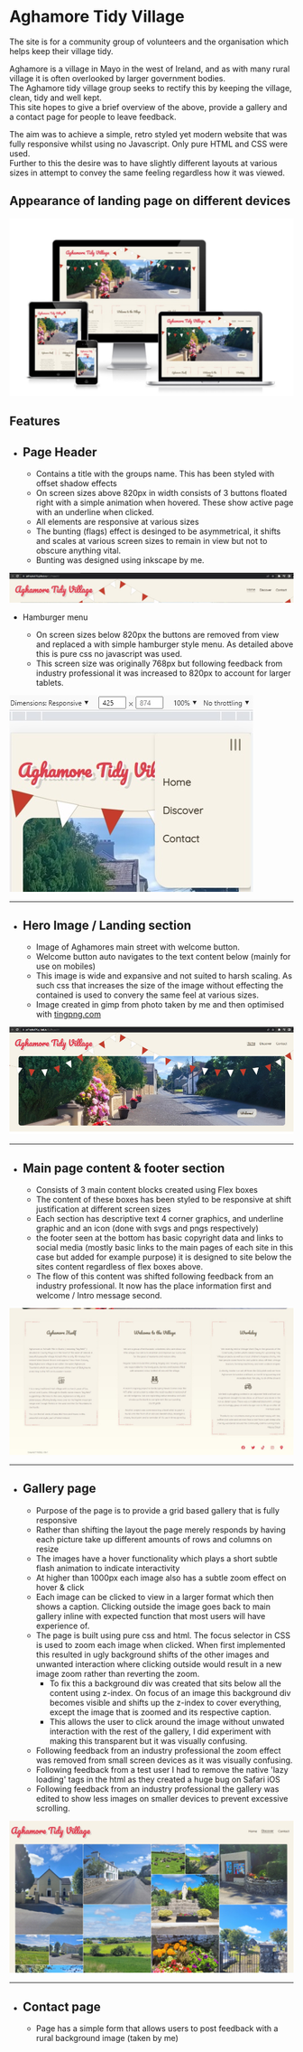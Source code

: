# Aghamore Tidy Village

The site is for a community group of volunteers and the organisation which helps keep their village tidy. 

Aghamore is a village in Mayo in the west of Ireland, and as with many rural village it is often overlooked by larger government bodies. <br/>The Aghamore tidy village group seeks to rectify this by keeping the village, clean, tidy and well kept. <br/>This site hopes to give a brief overview of the above, provide a gallery and a contact page for people to leave feedback.

The aim was to achieve a simple, retro styled yet modern website that was fully responsive whilst using no Javascript. Only pure HTML and CSS were used.<br/>Further to this the desire was to have slightly different layouts at various sizes in attempt to convey the same feeling regardless how it was viewed.

## Appearance of landing page on different devices

![](assets/images/readme_images/Tidy_Village_Amiresponsive.jpg)

## Features

* ## Page Header

   * Contains a title with the groups name. This has been styled with offset shadow effects
   * On screen sizes above 820px in width consists of 3 buttons floated right with a simple animation when hovered. These show active page with an underline when clicked.
   * All elements are responsive at various sizes
   * The bunting (flags) effect is desinged to be asymmetrical, it shifts and scales at various screen sizes to remain in view but not to obscure anything vital.
   * Bunting was designed using inkscape by me.

![](assets/images/readme_images/Tidy_Village_UX.jpg)

* Hamburger menu

   * On screen sizes below 820px the buttons are removed from view and replaced a with simple hamburger style menu. As detailed above this is pure css no javascript was used.
   * This screen size was originally 768px but following feedback from industry professional it was increased to 820px to account for larger tablets.

![](assets/images/readme_images/Tidy_Village_HB_UX.jpg)

--------------------------------

* ## Hero Image / Landing section

   * Image of Aghamores main street with welcome button.
   * Welcome button auto navigates to the text content below (mainly for use on mobiles)
   * This image is wide and expansive and not suited to harsh scaling. As such css that increases the size of the image without effecting the contained is used to convery the same feel at various sizes.
   * Image created in gimp from photo taken by me and then optimised with [tingpng.com](http://tinypng.com)

![](assets/images/readme_images/Tidy_Village_HeroImage.jpg)

--------------------------------

* ## Main page content & footer section

   * Consists of 3 main content blocks created using Flex boxes
   * The content of these boxes has been styled to be responsive at shift justification at different screen sizes
   * Each section has descriptive text 4 corner graphics, and underline graphic and an icon (done with svgs and pngs respectively)
   * the footer seen at the bottom has basic copyright data and links to social media (mostly basic links to the main pages of each site in this case but added for example purpose) it is designed to site below the sites content regardless of flex boxes above.
   * The flow of this content was shifted following feedback from an industry professional. It now has the place information first and welcome / Intro message second.

![](assets/images/readme_images/Tidy_Village_AboutInfo.jpg)

--------------------------------

* ## Gallery page

   * Purpose of the page is to provide a grid based gallery that is fully responsive
   * Rather than shifting the layout the page merely responds by having each picture take up different amounts of rows and columns on resize
   * The images have a hover functionality which plays a short subtle flash animation to indicate interactivity
   * At higher than 1000px each image also has a subtle zoom effect on hover & click
   * Each image can be clicked to view in a larger format which then shows a caption. Clicking outside the image goes back to main gallery inline with expected function that most users will have experience of.
   * The page is built using pure css and html. The focus selector in CSS is used to zoom each image when clicked. When first implemented this resulted in ugly background shifts of the other images and unwanted interaction where clicking outside would result in a new image zoom rather than reverting the zoom. 
       * To fix this a background div was created that sits below all the content using z-index. On focus of an image this background div becomes visible and shifts up the z-index to cover everything, except the image that is zoomed and its respective caption.
       * This allows the user to click around the image without unwated interaction with the rest of the gallery, I did experiment with making this transparent but it was visually confusing.
    * Following feedback from an industry professional the zoom effect was removed from small screen devices as it was visually confusing.
    * Following feedback from a test user I had to remove the native 'lazy loading' tags in the html as they created a huge bug on Safari iOS 
    * Following feedback from an industry professional the gallery was edited to show less images on smaller devices to prevent excessive scrolling.
    
![](assets/images/readme_images/Tidy_Village_Gallerypage.jpg)

--------------------------------

* ## Contact page

   * Page has a simple form that allows users to post feedback with a rural background image (taken by me)